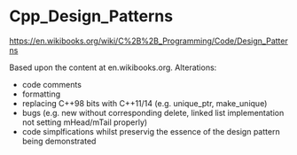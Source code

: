 # Cpp_Design_Patterns
https://en.wikibooks.org/wiki/C%2B%2B_Programming/Code/Design_Patterns

Based upon the content at en.wikibooks.org. Alterations:
- code comments
- formatting
- replacing C++98 bits with C++11/14 (e.g. unique_ptr, make_unique)
- bugs (e.g. new without corresponding delete, linked list implementation not setting mHead/mTail properly)
- code simplfications whilst preservig the essence of the design pattern being demonstrated
